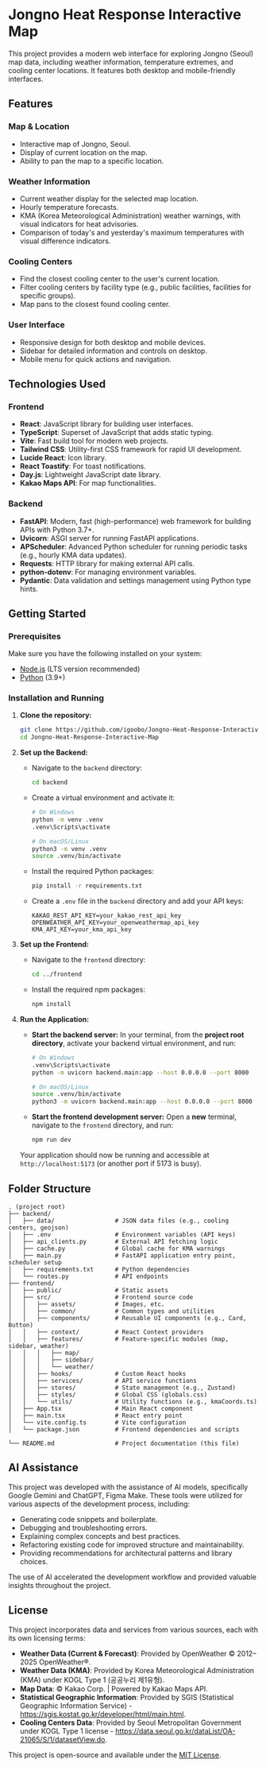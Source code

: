 # Jongno Heat Response Interactive Map

This project provides a modern web interface for exploring Jongno (Seoul) map data, including weather information, temperature extremes, and cooling center locations. It features both desktop and mobile-friendly interfaces.

## Features

### Map & Location
- Interactive map of Jongno, Seoul.
- Display of current location on the map.
- Ability to pan the map to a specific location.

### Weather Information
- Current weather display for the selected map location.
- Hourly temperature forecasts.
- KMA (Korea Meteorological Administration) weather warnings, with visual indicators for heat advisories.
- Comparison of today's and yesterday's maximum temperatures with visual difference indicators.

### Cooling Centers
- Find the closest cooling center to the user's current location.
- Filter cooling centers by facility type (e.g., public facilities, facilities for specific groups).
- Map pans to the closest found cooling center.

### User Interface
- Responsive design for both desktop and mobile devices.
- Sidebar for detailed information and controls on desktop.
- Mobile menu for quick actions and navigation.

## Technologies Used

### Frontend
- **React**: JavaScript library for building user interfaces.
- **TypeScript**: Superset of JavaScript that adds static typing.
- **Vite**: Fast build tool for modern web projects.
- **Tailwind CSS**: Utility-first CSS framework for rapid UI development.
- **Lucide React**: Icon library.
- **React Toastify**: For toast notifications.
- **Day.js**: Lightweight JavaScript date library.
- **Kakao Maps API**: For map functionalities.

### Backend
- **FastAPI**: Modern, fast (high-performance) web framework for building APIs with Python 3.7+.
- **Uvicorn**: ASGI server for running FastAPI applications.
- **APScheduler**: Advanced Python scheduler for running periodic tasks (e.g., hourly KMA data updates).
- **Requests**: HTTP library for making external API calls.
- **python-dotenv**: For managing environment variables.
- **Pydantic**: Data validation and settings management using Python type hints.

## Getting Started

### Prerequisites

Make sure you have the following installed on your system:

- [Node.js](https://nodejs.org/) (LTS version recommended)
- [Python](https://www.python.org/) (3.9+)

### Installation and Running

1.  **Clone the repository:**

    ```bash
    git clone https://github.com/igoobo/Jongno-Heat-Response-Interactive-Map.git
    cd Jongno-Heat-Response-Interactive-Map
    ```

2.  **Set up the Backend:**

    -   Navigate to the `backend` directory:
        ```bash
        cd backend
        ```
    -   Create a virtual environment and activate it:
        ```bash
        # On Windows
        python -m venv .venv
        .venv\Scripts\activate

        # On macOS/Linux
        python3 -m venv .venv
        source .venv/bin/activate
        ```
    -   Install the required Python packages:
        ```bash
        pip install -r requirements.txt
        ```
    -   Create a `.env` file in the `backend` directory and add your API keys:
        ```
        KAKAO_REST_API_KEY=your_kakao_rest_api_key
        OPENWEATHER_API_KEY=your_openweathermap_api_key
        KMA_API_KEY=your_kma_api_key
        ```

3.  **Set up the Frontend:**

    -   Navigate to the `frontend` directory:
        ```bash
        cd ../frontend
        ```
    -   Install the required npm packages:
        ```bash
        npm install
        ```

4.  **Run the Application:**

    -   **Start the backend server:** In your terminal, from the **project root directory**, activate your backend virtual environment, and run:
        ```bash
        # On Windows
        .venv\Scripts\activate
        python -m uvicorn backend.main:app --host 0.0.0.0 --port 8000

        # On macOS/Linux
        source .venv/bin/activate
        python3 -m uvicorn backend.main:app --host 0.0.0.0 --port 8000
        ```
    -   **Start the frontend development server:** Open a **new** terminal, navigate to the `frontend` directory, and run:
        ```bash
        npm run dev
        ```

    Your application should now be running and accessible at `http://localhost:5173` (or another port if 5173 is busy).

## Folder Structure

```
. (project root)
├── backend/
│   ├── data/                 # JSON data files (e.g., cooling centers, geojson)
│   ├── .env                  # Environment variables (API keys)
│   ├── api_clients.py        # External API fetching logic
│   ├── cache.py              # Global cache for KMA warnings
│   ├── main.py               # FastAPI application entry point, scheduler setup
│   ├── requirements.txt      # Python dependencies
│   └── routes.py             # API endpoints
├── frontend/
│   ├── public/               # Static assets
│   ├── src/                  # Frontend source code
│   │   ├── assets/           # Images, etc.
│   │   ├── common/           # Common types and utilities
│   │   ├── components/       # Reusable UI components (e.g., Card, Button)
│   │   ├── context/          # React Context providers
│   │   ├── features/         # Feature-specific modules (map, sidebar, weather)
│   │   │   ├── map/
│   │   │   ├── sidebar/
│   │   │   └── weather/
│   │   ├── hooks/            # Custom React hooks
│   │   ├── services/         # API service functions
│   │   ├── stores/           # State management (e.g., Zustand)
│   │   ├── styles/           # Global CSS (globals.css)
│   │   └── utils/            # Utility functions (e.g., kmaCoords.ts)
│   ├── App.tsx               # Main React component
│   ├── main.tsx              # React entry point
│   └── vite.config.ts        # Vite configuration
│   └── package.json          # Frontend dependencies and scripts

└── README.md                 # Project documentation (this file)
```

## AI Assistance

This project was developed with the assistance of AI models, specifically Google Gemini and ChatGPT, Figma Make. 
These tools were utilized for various aspects of the development process, including:
- Generating code snippets and boilerplate.
- Debugging and troubleshooting errors.
- Explaining complex concepts and best practices.
- Refactoring existing code for improved structure and maintainability.
- Providing recommendations for architectural patterns and library choices.

The use of AI accelerated the development workflow and provided valuable insights throughout the project.

## License

This project incorporates data and services from various sources, each with its own licensing terms:

- **Weather Data (Current & Forecast)**: Provided by OpenWeather © 2012–2025 OpenWeather®.
- **Weather Data (KMA)**: Provided by Korea Meteorological Administration (KMA) under KOGL Type 1 (공공누리 제1유형).
- **Map Data**: © Kakao Corp. | Powered by Kakao Maps API.
- **Statistical Geographic Information**: Provided by SGIS (Statistical Geographic Information Service) - https://sgis.kostat.go.kr/developer/html/main.html.
- **Cooling Centers Data**: Provided by Seoul Metropolitan Government under KOGL Type 1 license - https://data.seoul.go.kr/dataList/OA-21065/S/1/datasetView.do.

This project is open-source and available under the [MIT License](https://opensource.org/licenses/MIT).
